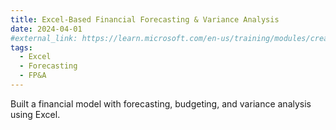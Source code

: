 ```yaml
---
title: Excel-Based Financial Forecasting & Variance Analysis
date: 2024-04-01
#external_link: https://learn.microsoft.com/en-us/training/modules/create-financial-forecast-model-excel/
tags:
  - Excel
  - Forecasting
  - FP&A
---
```


Built a financial model with forecasting, budgeting, and variance analysis using Excel.

<!--more-->
